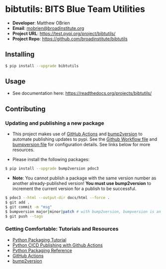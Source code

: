 # bibtutils: BITS Blue Team Utilities

- **Developer**: Matthew OBrien
- **Email**: mobrien@broadinstitute.org
- **Project URL**: https://test.pypi.org/project/bibtutils/
- **Project Repo**: https://github.com/broadinstitute/bibtutils

## Installing

```bash
$ pip install --upgrade bibtutils
```


## Usage

- See documentation here: https://readthedocs.org/projects/bibtutils/

## Contributing

### Updating and publishing a new package

- This project makes use of [GitHub Actions](https://github.com/features/actions) and [bump2version](https://github.com/c4urself/bump2version) to automate publishing updates to pypi. See the [Github Workflow file](./.github/workflows/publish-to-test-pypi.yaml) and [bumpversion file](./.bumpversion.cfg) for configuration details. See links below for more resources.

- Please install the following packages:

```bash
$ pip install --upgrade bump2version pdoc3
```

- **Note**: You cannot publish a package with the same version number as another already-published version! **You must use bump2version** to increment the current version for a publish to be successful.

```bash
$ pdoc3 --html --output-dir docs/html --force .
$ git add .
$ git commit -m "msg"
$ bumpversion major|minor|patch # with bump2version, bumpversion is an alias
$ git push --tags
```

### Getting Comfortable: Tutorials and Resources

- [Python Packaging Tutorial](https://packaging.python.org/tutorials/packaging-projects/)
- [Python CICD Publishing with Github Actions](https://packaging.python.org/guides/publishing-package-distribution-releases-using-github-actions-ci-cd-workflows/)
- [Python Packaging Reference](https://packaging.python.org/guides/distributing-packages-using-setuptools/)
- [GitHub Actions](https://github.com/features/actions)
- [bump2version](https://github.com/c4urself/bump2version)
